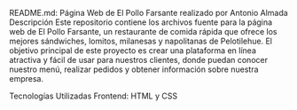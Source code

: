 README.md: Página Web de El Pollo Farsante realizado por Antonio Almada
Descripción
Este repositorio contiene los archivos fuente para la página web de El Pollo Farsante, un restaurante de comida rápida que ofrece los mejores sándwiches, lomitos, milanesas y napolitanas de Pelotilehue. El objetivo principal de este proyecto es crear una plataforma en línea atractiva y fácil de usar para nuestros clientes, donde puedan conocer nuestro menú, realizar pedidos y obtener información sobre nuestra empresa.

Tecnologías Utilizadas
Frontend: HTML y CSS
